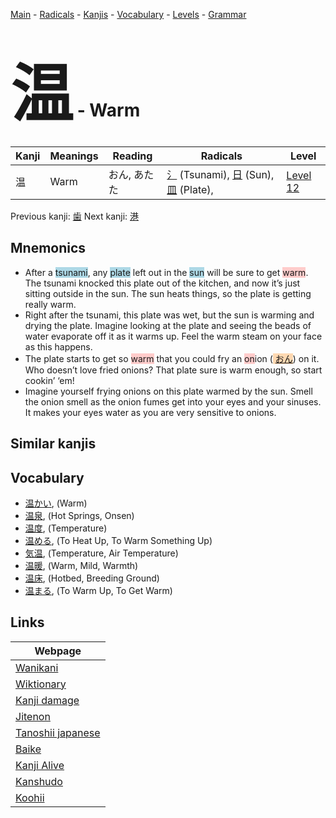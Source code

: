 <style> bigfont {font-size: 100px}</style>
[Main](../README.md) -
[Radicals](../radicals.md) -
[Kanjis](../kanjis.md) -
[Vocabulary](../vocabulary.md) -
[Levels](../levels.md) -
[Grammar](../grammar.md)
# <bigfont> 温</bigfont> - Warm 

| Kanji | Meanings | Reading | Radicals | Level |
| --- | --- | --- | --- | --- |
| 温 | Warm | おん, あたた | [氵](../radicals/氵.md) (Tsunami), [日](../radicals/日.md) (Sun), [皿](../radicals/皿.md) (Plate),  | [Level 12](../levels/wk_level12.md) |

Previous kanji: [歯](歯.md) Next kanji: [港](港.md) 

## Mnemonics
 * After a <span style="background-color:#ADD8E6"> tsunami</span>, any <span style="background-color:#ADD8E6"> plate</span> left out in the <span style="background-color:#ADD8E6"> sun</span> will be sure to get <span style="background-color:#ffcccb"> warm</span>. The tsunami knocked this plate out of the kitchen, and now it’s just sitting outside in the sun. The sun heats things, so the plate is getting really warm.
* Right after the tsunami, this plate was wet, but the sun is warming and drying the plate. Imagine looking at the plate and seeing the beads of water evaporate off it as it warms up. Feel the warm steam on your face as this happens.
* The plate starts to get so <span style="background-color:#ffcccb"> warm</span> that you could fry an <span style="background-color:#ffcccb"> on</span>ion (<span style="background-color:#fed8b1"> [おん](https://jisho.org/search/おん)</span>) on it. Who doesn’t love fried onions? That plate sure is warm enough, so start cookin’ ‘em!
* Imagine yourself frying onions on this plate warmed by the sun. Smell the onion smell as the onion fumes get into your eyes and your sinuses. It makes your eyes water as you are very sensitive to onions.


## Similar kanjis
 


## Vocabulary
 * [温かい](../vocabulary/温.md), (Warm)
* [温泉](../vocabulary/温.md), (Hot Springs, Onsen)
* [温度](../vocabulary/温.md), (Temperature)
* [温める](../vocabulary/温.md), (To Heat Up, To Warm Something Up)
* [気温](../vocabulary/温.md), (Temperature, Air Temperature)
* [温暖](../vocabulary/温.md), (Warm, Mild, Warmth)
* [温床](../vocabulary/温.md), (Hotbed, Breeding Ground)
* [温まる](../vocabulary/温.md), (To Warm Up, To Get Warm)



## Links 

| Webpage |
| --- |
| [Wanikani          ](https://www.wanikani.com/kanji/温) |
| [Wiktionary        ](https://en.wiktionary.org/wiki/温) |
| [Kanji damage      ](http://www.kanjidamage.com/kanji/search?utf8=✓&q=温) |
| [Jitenon           ](https://jitenon.com/kanji/温) |
| [Tanoshii japanese ](https://www.tanoshiijapanese.com/dictionary/kanji.cfm?k=温) |
| [Baike             ](https://baike.baidu.com/item/温) |
| [Kanji Alive       ](https://app.kanjialive.com/温) |
| [Kanshudo          ](https://www.kanshudo.com/searchmn?q=温) |
| [Koohii            ](https://kanji.koohii.com/study/kanji/温) |
